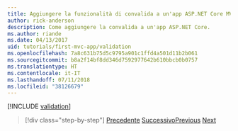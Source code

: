 ```yaml
---
title: Aggiungere la funzionalità di convalida a un'app ASP.NET Core MVC
author: rick-anderson
description: Come aggiungere la convalida a un'app ASP.NET Core.
ms.author: riande
ms.date: 04/13/2017
uid: tutorials/first-mvc-app/validation
ms.openlocfilehash: 7a8c631b75d5c9795a901c1ffd4a501d11b2b061
ms.sourcegitcommit: b8a2f14bf8dd346d7592977642b610bbcb0b0757
ms.translationtype: HT
ms.contentlocale: it-IT
ms.lasthandoff: 07/11/2018
ms.locfileid: "38126679"
---
```

[!INCLUDE [validation](~/includes/mvc-intro/validation.md)]

> [!div class="step-by-step"]
> <span data-ttu-id="01065-103">[Precedente](new-field.md)
> [Successivo](details.md)</span><span class="sxs-lookup"><span data-stu-id="01065-103">[Previous](new-field.md)
[Next](details.md)</span></span>  
